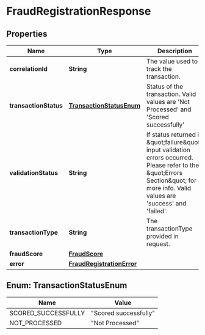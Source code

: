 
# FraudRegistrationResponse

## Properties
Name | Type | Description | Notes
------------ | ------------- | ------------- | -------------
**correlationId** | **String** | The value used to track the transaction. |  [optional]
**transactionStatus** | [**TransactionStatusEnum**](#TransactionStatusEnum) | Status of the transaction. Valid values are &#39;Not Processed&#39; and &#39;Scored successfully&#39; |  [optional]
**validationStatus** | **String** | If status returned is \&quot;failure\&quot;, input validation errors occurred. Please refer to the \&quot;Errors Section\&quot; for more info. Valid values are &#39;success&#39; and &#39;failed&#39;. |  [optional]
**transactionType** | **String** | The transactionType provided in request. |  [optional]
**fraudScore** | [**FraudScore**](FraudScore.md) |  |  [optional]
**error** | [**FraudRegistrationError**](FraudRegistrationError.md) |  |  [optional]


<a name="TransactionStatusEnum"></a>
## Enum: TransactionStatusEnum
Name | Value
---- | -----
SCORED_SUCCESSFULLY | &quot;Scored successfully&quot;
NOT_PROCESSED | &quot;Not Processed&quot;



